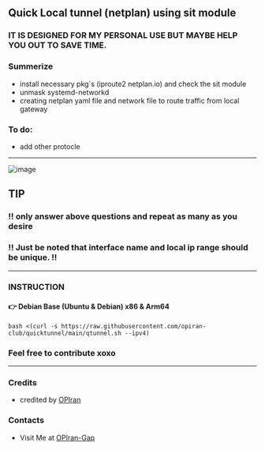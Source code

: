 ## Quick Local tunnel (netplan) using sit module

### IT IS DESIGNED FOR MY PERSONAL USE BUT MAYBE HELP YOU OUT TO SAVE TIME.

### Summerize
 - install necessary pkg`s (iproute2 netplan.io) and check the sit module
 - unmask systemd-networkd
 - creating netplan yaml file and network file to route traffic from local gateway
   
### To do:
 - add other protocle

--------------------------

![image](https://github.com/user-attachments/assets/e6047385-80a7-4d73-a24e-f1042ed94398)

## TIP
### ‼️ only answer above questions and repeat as many as you desire 
### ‼️ Just be noted that interface name and local ip range should be unique. ‼️

--------------------------

### INSTRUCTION

#### 👉 Debian Base (Ubuntu & Debian) x86 & Arm64

```
bash <(curl -s https://raw.githubusercontent.com/opiran-club/quicktunnel/main/qtunnel.sh --ipv4)
```

### Feel free to contribute xoxo
---------------------------------------------------------------------------------------------------------------------------------------

### Credits
 - credited by [OPIran](https://github.com/opiran-club)

### Contacts
 - Visit Me at [OPIran-Gap](https://t.me/opiranclub)
